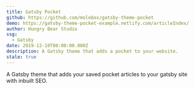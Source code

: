 ```yaml
---
title: Gatsby Pocket
github: https://github.com/molebox/gatsby-theme-pocket
demo: https://gatsby-theme-pocket-example.netlify.com/articleIndex/
author: Hungry Bear Studio
ssg:
  - Gatsby
date: 2019-12-10T00:00:00.000Z
description: A Gatsby theme that adds a pocket to your website.
stale: true
---
```


A Gatsby theme that adds your saved pocket articles to your gatsby site with inbuilt SEO.
